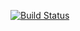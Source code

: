 [![Build Status](https://travis-ci.org/ilychevad/e2e-testing-frontend.svg?branch=master)](https://travis-ci.org/ilychevad/e2e-testing-frontend)
